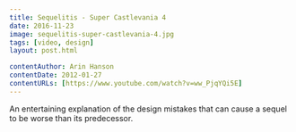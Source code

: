 ```yaml
---
title: Sequelitis - Super Castlevania 4
date: 2016-11-23
image: sequelitis-super-castlevania-4.jpg
tags: [video, design]
layout: post.html

contentAuthor: Arin Hanson
contentDate: 2012-01-27
contentURLs: [https://www.youtube.com/watch?v=ww_PjqYQi5E]
---
```


An entertaining explanation of the design mistakes that can cause a sequel to be worse than its predecessor.
